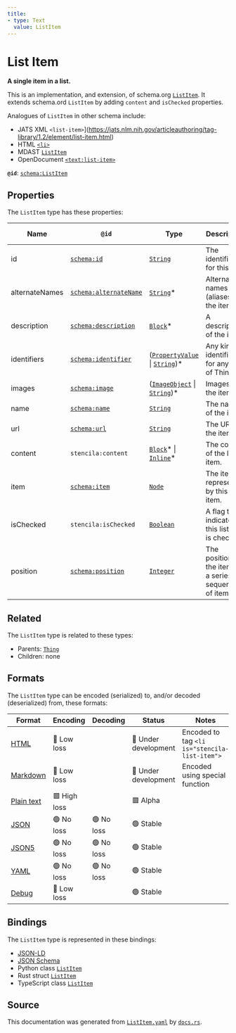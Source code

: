 ```yaml
---
title:
- type: Text
  value: ListItem
---
```


# List Item

**A single item in a list.**

This is an implementation, and extension, of schema.org [`ListItem`](https://schema.org/ListItem).
It extends schema.ord `ListItem` by adding `content` and `isChecked` properties.

Analogues of `ListItem` in other schema include:
  - JATS XML `<list-item>`](https://jats.nlm.nih.gov/articleauthoring/tag-library/1.2/element/list-item.html)
  - HTML [`<li>`](https://developer.mozilla.org/en-US/docs/Web/HTML/Element/li)
  - MDAST [`ListItem`](https://github.com/syntax-tree/mdast#listitem)
  - OpenDocument [`<text:list-item>`](http://docs.oasis-open.org/office/v1.2/os/OpenDocument-v1.2-os-part1.html#__RefHeading__1415154_253892949)


**`@id`**: [`schema:ListItem`](https://schema.org/ListItem)

## Properties

The `ListItem` type has these properties:

| Name           | `@id`                                                      | Type                                                                                                                                                       | Description                                                | Inherited from                                                           |
| -------------- | ---------------------------------------------------------- | ---------------------------------------------------------------------------------------------------------------------------------------------------------- | ---------------------------------------------------------- | ------------------------------------------------------------------------ |
| id             | [`schema:id`](https://schema.org/id)                       | [`String`](https://stencila.dev/docs/reference/schema/data/string)                                                                                         | The identifier for this item                               | [`Entity`](https://stencila.dev/docs/reference/schema/other/entity)      |
| alternateNames | [`schema:alternateName`](https://schema.org/alternateName) | [`String`](https://stencila.dev/docs/reference/schema/data/string)*                                                                                        | Alternate names (aliases) for the item.                    | [`Thing`](https://stencila.dev/docs/reference/schema/other/thing)        |
| description    | [`schema:description`](https://schema.org/description)     | [`Block`](https://stencila.dev/docs/reference/schema/prose/block)*                                                                                         | A description of the item.                                 | [`Thing`](https://stencila.dev/docs/reference/schema/other/thing)        |
| identifiers    | [`schema:identifier`](https://schema.org/identifier)       | ([`PropertyValue`](https://stencila.dev/docs/reference/schema/other/property-value) \| [`String`](https://stencila.dev/docs/reference/schema/data/string))* | Any kind of identifier for any kind of Thing.              | [`Thing`](https://stencila.dev/docs/reference/schema/other/thing)        |
| images         | [`schema:image`](https://schema.org/image)                 | ([`ImageObject`](https://stencila.dev/docs/reference/schema/works/image-object) \| [`String`](https://stencila.dev/docs/reference/schema/data/string))*    | Images of the item.                                        | [`Thing`](https://stencila.dev/docs/reference/schema/other/thing)        |
| name           | [`schema:name`](https://schema.org/name)                   | [`String`](https://stencila.dev/docs/reference/schema/data/string)                                                                                         | The name of the item.                                      | [`Thing`](https://stencila.dev/docs/reference/schema/other/thing)        |
| url            | [`schema:url`](https://schema.org/url)                     | [`String`](https://stencila.dev/docs/reference/schema/data/string)                                                                                         | The URL of the item.                                       | [`Thing`](https://stencila.dev/docs/reference/schema/other/thing)        |
| content        | `stencila:content`                                         | [`Block`](https://stencila.dev/docs/reference/schema/prose/block)* \| [`Inline`](https://stencila.dev/docs/reference/schema/prose/inline)*                 | The content of the list item.                              | [`ListItem`](https://stencila.dev/docs/reference/schema/prose/list-item) |
| item           | [`schema:item`](https://schema.org/item)                   | [`Node`](https://stencila.dev/docs/reference/schema/other/node)                                                                                            | The item represented by this list item.                    | [`ListItem`](https://stencila.dev/docs/reference/schema/prose/list-item) |
| isChecked      | `stencila:isChecked`                                       | [`Boolean`](https://stencila.dev/docs/reference/schema/data/boolean)                                                                                       | A flag to indicate if this list item is checked.           | [`ListItem`](https://stencila.dev/docs/reference/schema/prose/list-item) |
| position       | [`schema:position`](https://schema.org/position)           | [`Integer`](https://stencila.dev/docs/reference/schema/data/integer)                                                                                       | The position of the item in a series or sequence of items. | [`ListItem`](https://stencila.dev/docs/reference/schema/prose/list-item) |

## Related

The `ListItem` type is related to these types:

- Parents: [`Thing`](https://stencila.dev/docs/reference/schema/other/thing)
- Children: none

## Formats

The `ListItem` type can be encoded (serialized) to, and/or decoded (deserialized) from, these formats:

| Format                                                           | Encoding       | Decoding     | Status                 | Notes                                         |
| ---------------------------------------------------------------- | -------------- | ------------ | ---------------------- | --------------------------------------------- |
| [HTML](https://stencila.dev/docs/reference/formats/{name})       | 🔷 Low loss     |              | 🚧 Under development    | Encoded to tag `<li is="stencila-list-item">` |
| [Markdown](https://stencila.dev/docs/reference/formats/{name})   | 🔷 Low loss     |              | 🚧 Under development    | Encoded using special function                |
| [Plain text](https://stencila.dev/docs/reference/formats/{name}) | 🟥 High loss    |              | 🟥 Alpha                |                                               |
| [JSON](https://stencila.dev/docs/reference/formats/{name})       | 🟢 No loss      | 🟢 No loss    | 🟢 Stable               |                                               |
| [JSON5](https://stencila.dev/docs/reference/formats/{name})      | 🟢 No loss      | 🟢 No loss    | 🟢 Stable               |                                               |
| [YAML](https://stencila.dev/docs/reference/formats/{name})       | 🟢 No loss      | 🟢 No loss    | 🟢 Stable               |                                               |
| [Debug](https://stencila.dev/docs/reference/formats/{name})      | 🔷 Low loss     |              | 🟢 Stable               |                                               |

## Bindings

The `ListItem` type is represented in these bindings:

- [JSON-LD](https://stencila.dev/ListItem.jsonld)
- [JSON Schema](https://stencila.dev/ListItem.schema.json)
- Python class [`ListItem`](https://github.com/stencila/stencila/blob/main/python/stencila/types/list_item.py)
- Rust struct [`ListItem`](https://github.com/stencila/stencila/blob/main/rust/schema/src/types/list_item.rs)
- TypeScript class [`ListItem`](https://github.com/stencila/stencila/blob/main/typescript/src/types/ListItem.ts)

## Source

This documentation was generated from [`ListItem.yaml`](https://github.com/stencila/stencila/blob/main/schema/ListItem.yaml) by [`docs.rs`](https://github.com/stencila/stencila/blob/main/rust/schema-gen/src/docs.rs).